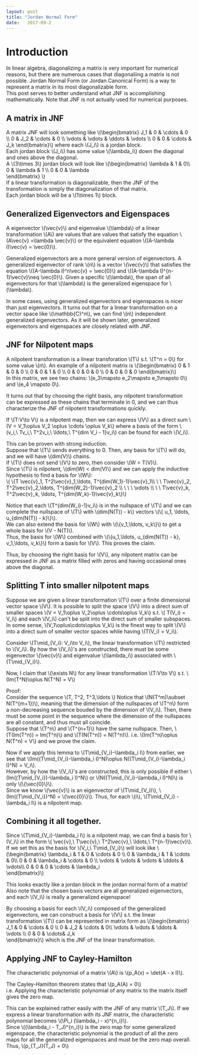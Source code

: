 ```yaml
---
layout: post
title: "Jordan Normal Form"
date:   2017-09-2
---
```


# Introduction
In linear algebra, diagonalizing a matrix is very important for numerical reasons, but there are 
numerous cases that diagonaliing a matrix is not possible.
Jordan Normal Form (or Jordan Canonical Form) is a way to represent a matrix 
in its most diagonalizable form.  
This post serves to better understand what JNF is accomplishing mathematically. 
Note that JNF is not actually used for numerical purposes.

## A matrix in JNF
A matrix JNF will look something like 
\\(\begin{bmatrix}
J_1    & 0      & \cdots & 0 \\\ 
0      & J_2    & \cdots & 0 \\\ 
\vdots & \vdots & \ddots & \vdots \\\ 
0      & 0      & \cdots & J_k 
\end{bmatrix}\\) where each \\(J_i\\) is a jordan block.   
Each jordan block \\(J_i\\) has some value \\(\lambda_i\\) down the diagonal 
and ones above the diagonal.  
A \\(3\times 3\\) jordan block will look like 
\\(\begin{bmatrix}
\lambda & 1      & 0\\\ 
0       & \lambda & 1 \\\ 
0       & 0      & \lambda  
\end{bmatrix} \\)  
If a linear transformation is diagonalizable, then the JNF of the transformation
is simply the diagonalization of that matrix.  
Each jordan block will be a \\(1\times 1\\)
block. 

## Generalized Eigenvectors and Eigenspaces
A eigenvector \\(\vec{v}\\) and eigenvalue \\(\lambda\\) of a linear 
transformation \\(A\\) are values that are values that satisfy 
the equation \\(A\vec{v} =\lambda \vec{v}\\) or the equivalent equation
\\((A-\lambda I)\vec{v} = \vec{0}\\).

Generalized eigenvectors are a more general version of eigenvectors.
A generalized eigenvector of rank \\(n\\) is a vector \\(\vec{v}\\) 
that satisfies the equation \\((A-\lambda I)^n\vec{v} = \vec{0}\\) and
\\((A-\lambda I)^{n-1}\vec{v}\neq \vec{0}\\).
Given a specific \\(\lambda\\), the span of all eigenvectors for that \\(\lambda\\)
is the generalized eigenspace for \\(\lambda\\).

In some cases, using generalized eigenvectors and eigenspaces is nicer than 
just eigenvectors.  It turns out that for a linear transformation on a vector space like 
\\(\mathbb{C}^n\\), we can find \\(n\\) independent generalized eigenvectors.
As it will be shown later, generalized eigenvectors and eigenspaces are closely
related with JNF.

## JNF for Nilpotent maps  
A nilpotent transformation is a linear transforation \\(T\\) s.t. 
\\(T^n = 0\\) for some value \\(n\\).
An example of a nilpotent matrix is 
\\(\begin{bmatrix}
0 & 1 & 0 & 0 \\\ 
0 & 0 & 1 & 0 \\\ 
0 & 0 & 0 & 0 \\\ 
0 & 0 & 0 & 0 
\end{bmatrix}\\)  
In this matrix, we see two chains: \\(e_3\mapsto e_2\mapsto e_1\mapsto 0\\)
and \\(e_4 \mapsto 0\\).

It turns out that by choosing the right basis, any nilpotent transformation 
can be expressed as these chains that
terminate in 0, and we can thus characterize the JNF of nilpotent transformations quickly.

If \\(T:V\to V\\) is a nilpotent map, then we can express \\(V\\) as a direct sum
\\(V = V_1\oplus V_2 \oplus \cdots \oplus V_k\\) where a basis of the form
\\(v_i,\ Tv_i,\ T^2v_i,\ \ldots,\ T^{dim V_i - 1}v_i\\) can be found for each \\(V_i\\).

This can be proven with strong induction.  
Suppose that \\(T\\) sends everything to 0. 
Then, any basis for \\(T\\) will do, and we will have \\(dim(V)\\) chains.  
If \\(T\\) does not send \\(V\\) to zero, then consider \\(W = T(V)\\).  
Since \\(T\\) is nilpotent, \\(dim(W) < dim(V)\\) and we can apply the inductive 
hypothesis to find a basis for \\(W\\):  
\\( \\{T \vec{v}_1, T^2\vec{v}_1,\ldots, T^{dim(W_1)-1}\vec{v}_1\\\ 
\ \ T\vec{v}_2, T^2\vec{v}_2,\ldots, T^{dim(W_2)-1}\vec{v}_2  \\\ 
\ \ \ \vdots \\\ 
\ \ T\vec{v}_k, T^2\vec{v}_k, \ldots, T^{dim(W_k)-1}\vec{v}_k\\}\\)

Notice that each \\(T^{dim(W_i)-1}v_i\\) is in the nullspace of \\(T\\) and we can 
complete the nullspace of \\(T\\) with \\(dim(N(T)) - k\\) vectors 
\\(\\{ u_1, \ldots, u_{dim(N(T)) - k}\\}\\).  
We can also extend the basis for \\(W\\) with \\(\\{v_1,\ldots, v_k\\}\\) to 
get a whole basis for \\(V - N(T)\\).   
Thus, the basis for \\(W\\) combined with \\(\\{u_1,\ldots, u_{dim(N(T)) - k}, 
v_1,\ldots, v_k\\}\\)
form a basis for \\(V\\).
This proves the claim.

Thus, by choosing the right basis for \\(V\\), any nilpotent matrix can 
be expressed in JNF as a matrix filled with zeros and having occasional ones above the 
diagonal.  

## Splitting T into smaller nilpotent maps
Suppose we are given a linear transformation \\(T\\) over a finite dimensional 
vector space \\(V\\).
It is possible to split the space \\(V\\) into a direct sum of smaller spaces
\\(V = V_1\oplus V_2\oplus \cdots\oplus V_k\\) s.t. \\( T(V_i) = V_i\\) and each
\\(V_i\\) can't be split into the direct sum of smaller subspaces.  
In some sense, \\(V_1\oplus\cdots\oplus V_k\\) is the finest way to split \\(V\\) into
a direct sum of smaller vector spaces while having \\(T(V_i) = V_i\\).

Consider \\(T\mid_{V_i}: V_i\to V_i\\), the linear transformation \\(T\\) restricted 
to \\(V_i\\).  By how the \\(V_i\\)'s are constructed, there must be some 
eigenvector \\(\vec{v}\\) and eigenvalue \\(\lambda_i\\) associated with \\(T\mid_{V_i}\\).

Now, I claim that \\(\exists N\\) for any linear transformation \\(T:V\to V\\) s.t. 
\\(Im(T^N)\oplus N(T^N) = V\\)

Proof:  
Consider the sequence \\(T, T^2, T^3,\ldots \\)
Notice that \\(N(T^m)\subset N(T^{m+1})\\), meaning that the 
dimension of the nullspaces of \\(T^n\\) form a non-decreasing sequence
bouded by the dimension of \\(V_i\\). 
Then, there must be some point in the sequence where the dimension of the nullspaces
are all constant, and thus must all coincide.  
Suppose that \\(T^n\\) and \\(T^{n+1}\\) have the same nullspace.
Then, \\(T(Im(T^n)) = Im(T^n)\\) and \\(T(N(T^n)) = N(T^n)\\).
i.e.  \\(Im(T^n)\oplus N(T^n) = V\\) and we prove the claim.


Now if we apply this lemma to \\(T\mid_{V_i}-\lambda_i I\\) from earlier, we see that 
\\(Im((T\mid_{V_i}-\lambda_i I)^N)\oplus N((T\mid_{V_i}-\lambda_i I)^N) = V_i\\).  
However, by how the \\(V_i\\)'s are constructed, this is only possible if either
\\(Im((T\mid_{V_i})-\lambda_i I)^N\\) or \\(N((T\mid_{V_i}-\lambda_i I)^N)\\) is 
only \\(\\{\vec{0}\\}\\).  
Since we know \\(\vec{v}\\) is an eigenvector of \\(T\mid_{V_i}\\), 
\\(Im((T\mid_{V_i})^N) = \\{\vec{0}\\}\\). 
Thus, for each \\(i\\), \\(T\mid_{V_i} - \lambda_i I\\) is a nilpotent map.


## Combining it all together.
Since \\(T\mid_{V_i}-\lambda_i I\\) is a nilpotent map, we can find a basis for
\\(V_i\\) in the form \\( \vec{v},\ T\vec{v},\ T^2\vec{v},\ \ldots,\ T^{n-1}\vec{v}\\).
If we set this as the basis for \\(V_i,\ T\mid_{V_i}\\) will look like
\\(\begin{bmatrix} 
\lambda_i & 1         & 0         & \cdots & 0 \\\ 
0         & \lambda_i & 1         & \cdots & 0\\\ 
0         & 0         & \lambda_i & \cdots & 0 \\\ 
\vdots    &  \vdots   & \vdots    & \ddots & \vdots\\\ 
0         & 0         &  0        & \cdots & \lambda_i  
\end{bmatrix}\\)  

This looks exactly like a jordan block in the jordan normal form of a matrix!  
Also note that the chosen basis vectors are all generalized eigenvectors, and 
each \\(V_i\\) is really a generalized eigenspace!

By choosing a basis for each \\(V_i\\) composed of the generalized eigenvectors,
we can construct a basis for \\(V\\) s.t. the linear transformation \\(T\\)
can be represented in matrix form as
\\(\begin{bmatrix}
J_1 & 0 & \cdots & 0 \\\ 
0   & J_2 & \cdots & 0\\\ 
\vdots & \vdots & \ddots & \vdots \\\ 
0      &   0    &   \cdots& J_k  
\end{bmatrix}\\)
which is the JNF of the linear transformation.

## Applying JNF to Cayley-Hamilton
The characteristic polynomial of a matrix \\(A\\) is 
\\(p_A(x) = \det(A - x I)\\).

The Cayley-Hamilton theorem states that \\(p_A(A) = 0\\)  
i.e.  Applying the characteristic polynomial of any matrix to the matrix
itself gives the zero map.

This can be explained rather easily with the JNF of any matrix \\(T_J\\).
If we express a linear transformation with its JNF matrix, the characteristic
polynomial becomes \\(\Pi_i (\lambda_i - x)^{n_i}\\).  
Since \\((\lambda_i - T_J)^{n_i}\\) is the zero map for some generalized eigenspace, 
the characteristic polynomial is the product of all the zero maps for all the 
generalized eigenspaces and must be the zero map overall.
Thus, \\(p_{T_J}(T_J) = 0\\)
